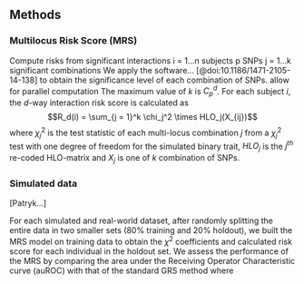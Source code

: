 ## Methods

### Multilocus Risk Score (MRS)
Compute risks from significant interactions
i = 1...n subjects
p SNPs
j = 1...k significant combinations
We apply the software... [@doi:10.1186/1471-2105-14-138] to obtain the significance level of each combination of SNPs.
allow for parallel computation
The maximum value of $k$ is $C^d_p$.
For each subject $i$, the $d$-way interaction risk score is calculated as
$$R_d(i) = \sum_{j = 1}^k \chi_j^2 \times HLO_j(X_{ij})$$
where $\chi_j^2$ is the test statistic of each multi-locus combination $j$ from a $\chi_j^2$ test with one degree of freedom for the simulated binary trait, $HLO_j$ is the $j^{th}$ re-coded HLO-matrix and $X_j$ is one of $k$ combination of SNPs.




### Simulated data
[Patryk...]

For each simulated and real-world dataset, after randomly splitting the entire data in two smaller sets (80% training and 20% holdout), we built the MRS model on training data to obtain the $\chi^2$ coefficients and calculated risk score for each individual in the holdout set.
We assess the performance of the MRS by comparing the area under the Receiving Operator Characteristic curve (auROC) with that of the standard GRS method where


